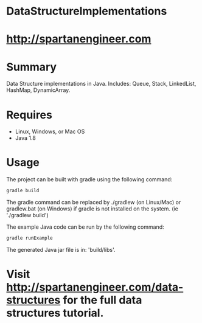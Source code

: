 # DataStructureImplementations

# http://spartanengineer.com

# Summary

Data Structure implementations in Java.  Includes: Queue, Stack, LinkedList, HashMap, DynamicArray.

# Requires

* Linux, Windows, or Mac OS
* Java 1.8

# Usage

The project can be built with gradle using the following command:

```sh
gradle build
```

The gradle command can be replaced by ./gradlew (on Linux/Mac) or gradlew.bat (on Windows) if gradle is not installed on the system. (ie './gradlew build')

The example Java code can be run by the following command: 

```sh
gradle runExample
```

The generated Java jar file is in: 'build/libs'.

# Visit http://spartanengineer.com/data-structures for the full data structures tutorial.
